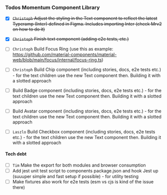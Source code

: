### Todos Momentum Component Library

- [x] ~~`Christoph` Adjust the styling in the Text component to reflect the latest Typeramp (Inter) defined in Figma. Includes importing Inter (check Mrv2 on how to do it)~~
- [x] ~~`Christoph` Finish text component (adding e2e tests, etc.)~~
- [ ] `Christoph` Build Focus Ring (use this as example: https://github.com/material-components/material-web/blob/main/focus/internal/focus-ring.ts)
- [ ] `Christoph` Build Chip component (including stories, docs, e2e tests etc.) - for the text children use the new Text component then. Building it with a slotted approach
- [ ] Build Badge component (including stories, docs, e2e tests etc.) - for the text children use the new Text component then. Building it with a slotted approach
- [ ] Build Avatar component (including stories, docs, e2e tests etc.) - for the text children use the new Text component then. Building it with a slotted approach
- [ ] `Laszlo` Build Checkbox component (including stories, docs, e2e tests etc.) - for the text children use the new Text component then. Building it with a slotted approach


#### Tech debt

- [ ] `Tim` Make the export for both modules and browser consumption
- [ ] Add jest unit test script to components package.json and hook Jest up (suuuper simple and fast setup if possible) - for utility testing
- [ ] Make fixtures also work for e2e tests (esm vs cjs is kind of the issue there)
